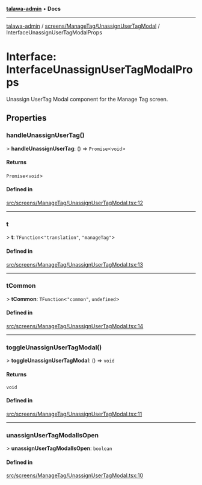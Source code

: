 [**talawa-admin**](../../../../README.md) • **Docs**

***

[talawa-admin](../../../../modules.md) / [screens/ManageTag/UnassignUserTagModal](../README.md) / InterfaceUnassignUserTagModalProps

# Interface: InterfaceUnassignUserTagModalProps

Unassign UserTag Modal component for the Manage Tag screen.

## Properties

### handleUnassignUserTag()

\> **handleUnassignUserTag**: () =\> `Promise`\<`void`\>

#### Returns

`Promise`\<`void`\>

#### Defined in

[src/screens/ManageTag/UnassignUserTagModal.tsx:12](https://github.com/PalisadoesFoundation/talawa-admin/blob/c49a58cefb47697eb25ed53aa1ef6d685c772d3e/src/screens/ManageTag/UnassignUserTagModal.tsx#L12)

***

### t

\> **t**: `TFunction`\<`"translation"`, `"manageTag"`\>

#### Defined in

[src/screens/ManageTag/UnassignUserTagModal.tsx:13](https://github.com/PalisadoesFoundation/talawa-admin/blob/c49a58cefb47697eb25ed53aa1ef6d685c772d3e/src/screens/ManageTag/UnassignUserTagModal.tsx#L13)

***

### tCommon

\> **tCommon**: `TFunction`\<`"common"`, `undefined`\>

#### Defined in

[src/screens/ManageTag/UnassignUserTagModal.tsx:14](https://github.com/PalisadoesFoundation/talawa-admin/blob/c49a58cefb47697eb25ed53aa1ef6d685c772d3e/src/screens/ManageTag/UnassignUserTagModal.tsx#L14)

***

### toggleUnassignUserTagModal()

\> **toggleUnassignUserTagModal**: () =\> `void`

#### Returns

`void`

#### Defined in

[src/screens/ManageTag/UnassignUserTagModal.tsx:11](https://github.com/PalisadoesFoundation/talawa-admin/blob/c49a58cefb47697eb25ed53aa1ef6d685c772d3e/src/screens/ManageTag/UnassignUserTagModal.tsx#L11)

***

### unassignUserTagModalIsOpen

\> **unassignUserTagModalIsOpen**: `boolean`

#### Defined in

[src/screens/ManageTag/UnassignUserTagModal.tsx:10](https://github.com/PalisadoesFoundation/talawa-admin/blob/c49a58cefb47697eb25ed53aa1ef6d685c772d3e/src/screens/ManageTag/UnassignUserTagModal.tsx#L10)
